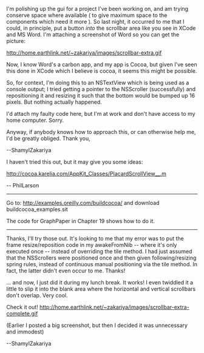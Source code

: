 I'm polishing up the gui for a project I've been working on, and am trying conserve space where available ( to give maximum space to the components which need it more ). So last night, it occurred to me that I could, in principle, put a button *into* the scrollbar area like you see in XCode and MS Word. I'm attaching a screenshot of Word so you can get the picture:

http://home.earthlink.net/~zakariya/images/scrollbar-extra.gif

Now, I know Word's a carbon app, and my app is Cocoa, but given I've seen this done in XCode which I believe is cocoa, it seems this might be possible.

So, for context, I'm doing this to an NSTextView which is being used as a console output; I tried getting a pointer to the NSScroller (successfully) and repositioning it and resizing it such that the bottom would be bumped up 16 pixels. But nothing actually happened. 

I'd attach my faulty code here, but I'm at work and don't have access to my home computer. Sorry.

Anyway, if anybody knows how to approach this, or can otherwise help me, I'd be greatly obliged. Thank you,

--ShamylZakariya

I haven't tried this out, but it may give you some ideas:

http://cocoa.karelia.com/AppKit_Classes/PlacardScrollView__.m

-- PhilLarson

----

Go to: http://examples.oreilly.com/buildcocoa/ and download buildcocoa_examples.sit

The code for GraphPaper in Chapter 19 shows how to do it.

----

Thanks, I'll try those out. It's looking to me that my error was to put the frame resize/reposition code in my awakeFromNib -- where it's only executed once -- instead of overriding the tile method. I had just assumed that the NSScrollers were positioned once and then given following/resizing spring rules, instead of continuous manual positioning via the tile method. In fact, the latter didn't even occur to me. Thanks!

... and now, I just did it during my lunch break. It works! I even twiddled it a little to slip it into the blank area where the horizontal and vertical scrollbars don't overlap. Very cool.

Check it out!
http://home.earthlink.net/~zakariya/images/scrollbar-extra-complete.gif

(Earlier I posted a big screenshot, but then I decided it was unnecessary and immodest)

--ShamylZakariya
